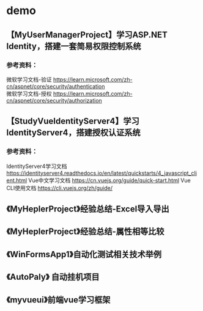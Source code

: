 # demo

## 【MyUserManagerProject】学习ASP.NET Identity，搭建一套简易权限控制系统
### 参考资料：
微软学习文档-验证 https://learn.microsoft.com/zh-cn/aspnet/core/security/authentication  
微软学习文档-授权 https://learn.microsoft.com/zh-cn/aspnet/core/security/authorization  


## 【StudyVueIdentityServer4】学习IdentityServer4，搭建授权认证系统
### 参考资料：
IdentityServer4学习文档 https://identityserver4.readthedocs.io/en/latest/quickstarts/4_javascript_client.html
Vue中文学习文档 https://cn.vuejs.org/guide/quick-start.html
Vue CLI使用文档 https://cli.vuejs.org/zh/guide/

## 《MyHeplerProject》经验总结-Excel导入导出
## 《MyHeplerProject》经验总结-属性相等比较

## 《WinFormsApp1》自动化测试相关技术举例
## 《AutoPaly》 自动挂机项目

## 《myvueui》前端vue学习框架